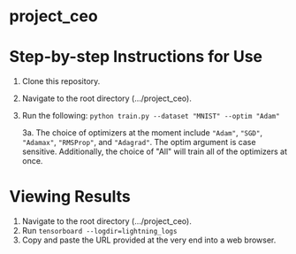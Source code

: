 # project_ceo

# Step-by-step Instructions for Use
1. Clone this repository.
2. Navigate to the root directory (.../project_ceo).
3. Run the following: `python train.py --dataset "MNIST" --optim "Adam"` 

   3a. The choice of optimizers at the moment include `"Adam"`, `"SGD"`, `"Adamax"`, `"RMSProp"`, and `"Adagrad"`.
      The optim argument is case sensitive.
      Additionally, the choice of "All" will train all of the optimizers at once. 
      
      
# Viewing Results
1. Navigate to the root directory (.../project_ceo).
2. Run `tensorboard --logdir=lightning_logs`
3. Copy and paste the URL provided at the very end into a web browser.
